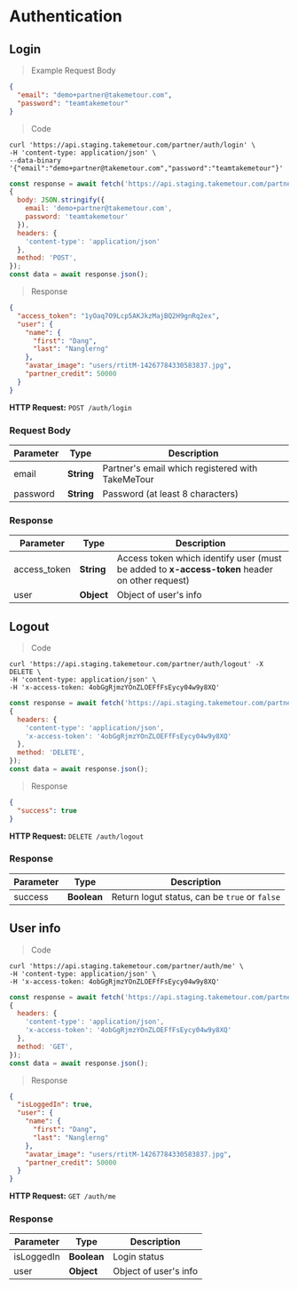 # Authentication

## Login

> Example Request Body

```json
{
  "email": "demo+partner@takemetour.com",
  "password": "teamtakemetour"
}
```

> Code

```shell
curl 'https://api.staging.takemetour.com/partner/auth/login' \
-H 'content-type: application/json' \
--data-binary '{"email":"demo+partner@takemetour.com","password":"teamtakemetour"}'
```
```javascript
const response = await fetch('https://api.staging.takemetour.com/partner/auth/login',
{
  body: JSON.stringify({
    email: 'demo+partner@takemetour.com',
    password: 'teamtakemetour'
  }),
  headers: {
    'content-type': 'application/json'
  },
  method: 'POST',
});
const data = await response.json();
```

> Response

```json
{
  "access_token": "1yOaq7O9Lcp5AKJkzMajBQ2H9gnRq2ex",
  "user": {
    "name": {
      "first": "Dang",
      "last": "Nanglerng"
    },
    "avatar_image": "users/rtitM-14267784330583837.jpg",
    "partner_credit": 50000
  }
}
```
**HTTP Request:** `POST /auth/login`
### Request Body

Parameter | Type | Description
--------- | ---- | -----------
email | **String** | Partner's email which registered with TakeMeTour
password | **String** | Password (at least 8 characters)

### Response

Parameter | Type | Description
--------- | ---- | -----------
access_token | **String** | Access token which identify user (must be added to **x-access-token** header on other request)   
user | **Object** | Object of user's info 
## Logout
> Code

```shell
curl 'https://api.staging.takemetour.com/partner/auth/logout' -X DELETE \
-H 'content-type: application/json' \
-H 'x-access-token: 4obGgRjmzYOnZLOEFfFsEycy04w9y8XQ'
```
```javascript
const response = await fetch('https://api.staging.takemetour.com/partner/auth/logout',
{
  headers: {
    'content-type': 'application/json',
    'x-access-token': '4obGgRjmzYOnZLOEFfFsEycy04w9y8XQ'
  },
  method: 'DELETE',
});
const data = await response.json();
```
> Response

```json
{
  "success": true
}
```
**HTTP Request:** `DELETE /auth/logout`

### Response

Parameter | Type | Description
--------- | ---- | -----------
success | **Boolean** | Return logut status, can be `true` or `false`
## User info
> Code

```shell
curl 'https://api.staging.takemetour.com/partner/auth/me' \
-H 'content-type: application/json' \
-H 'x-access-token: 4obGgRjmzYOnZLOEFfFsEycy04w9y8XQ'
```
```javascript
const response = await fetch('https://api.staging.takemetour.com/partner/auth/me',
{
  headers: {
    'content-type': 'application/json',
    'x-access-token': '4obGgRjmzYOnZLOEFfFsEycy04w9y8XQ'
  },
  method: 'GET',
});
const data = await response.json();
```
> Response

```json
{
  "isLoggedIn": true,
  "user": {
    "name": {
      "first": "Dang",
      "last": "Nanglerng"
    },
    "avatar_image": "users/rtitM-14267784330583837.jpg",
    "partner_credit": 50000
  }
}
```
**HTTP Request:** `GET /auth/me`

### Response

Parameter | Type | Description
--------- | ---- | -----------
isLoggedIn | **Boolean** | Login status   
user | **Object** | Object of user's info 
